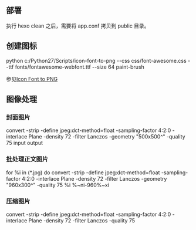 ## 部署
执行 hexo clean 之后，需要将 app.conf 拷贝到 public 目录。

## 创建图标
python c:/Python27/Scripts/icon-font-to-png --css css/font-awesome.css --ttf fonts/fontawesome-webfont.ttf  --size 64 paint-brush

参见[Icon Font to PNG](https://github.com/Pythonity/icon-font-to-png)

## 图像处理
### 封面图片
convert -strip -define jpeg:dct-method=float -sampling-factor 4:2:0 -interlace Plane -density 72 -filter Lanczos -geometry "500x500^" -quality 75 input output

### 批处理正文图片
for %i in (*.jpg) do convert -strip -define jpeg:dct-method=float -sampling-factor 4:2:0 -interlace Plane -density 72 -filter Lanczos -geometry "960x300^" -quality 75 %i %~ni-960%~xi

### 压缩图片
convert -strip -define jpeg:dct-method=float -sampling-factor 4:2:0 -interlace Plane -density 72 -filter Lanczos -quality 75
